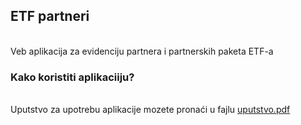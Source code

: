 <h2>ETF partneri</h2>

<br/>
Veb aplikacija za evidenciju partnera i partnerskih paketa ETF-a
<br/>

<h3>Kako koristiti aplikaciiju?</h3>


<br/>Uputstvo za upotrebu aplikacije mozete pronaći u fajlu [uputstvo.pdf](uputstvo.pdf)<br/>

